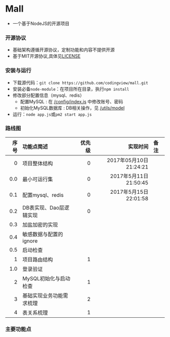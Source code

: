 

# Mall
- 一个基于NodeJS的开源项目

### 开源协议
- 基础架构遵循开源协议，定制功能和内容不提供开源
- 基于MIT开源协议,具体见[LICENSE](./LICENSE)

### 安装与运行
- 下载源代码：`git clone https://github.com/codingview/mall.git`
- 安装必备`node-module`：在项目所在目录，执行`npm install`
- 修改部分配置信息（mysql、redis）
  - 配置MySQL : 在 [/config/index.js](./config/index.js) 中修改账号、密码
  - 初始化MySQL数据库 : DB相关操作，见 [/utils/model](./utils/model)
- 运行：`node app.js`或`pm2 start app.js`


### 路线图

|序号|功能点简述|优先级|实现时间|备注|
|--:|:--|--:|--:|:--|
|0|项目整体结构|0|2017年05月10日21:24:21||
|0.0|最小可运行集|0|2017年5月11日21:50:45||
|0.1|配置mysql、redis|0|2017年5月15日22:01:58||
|0.2|DB表实现、Dao层逻辑实现|0||
|0.3|加盐加密的实现|||
|0.4|敏感数据与配置的ignore|||
|0.5|启动检查|||
|1|项目路由结构|1|||
|1.0|登录验证|||
|2|MySQL初始化与启动检查|1|||
|3|基础实现业务功能需求梳理|2|||
|4|表关系梳理|1|||


### 主要功能点
